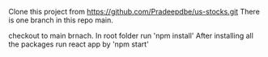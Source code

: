 Clone this project from https://github.com/Pradeepdbe/us-stocks.git
There is one branch in this repo main.

checkout to main brnach.
In root folder run 'npm install'
After installing all the packages run react app by 'npm start'
